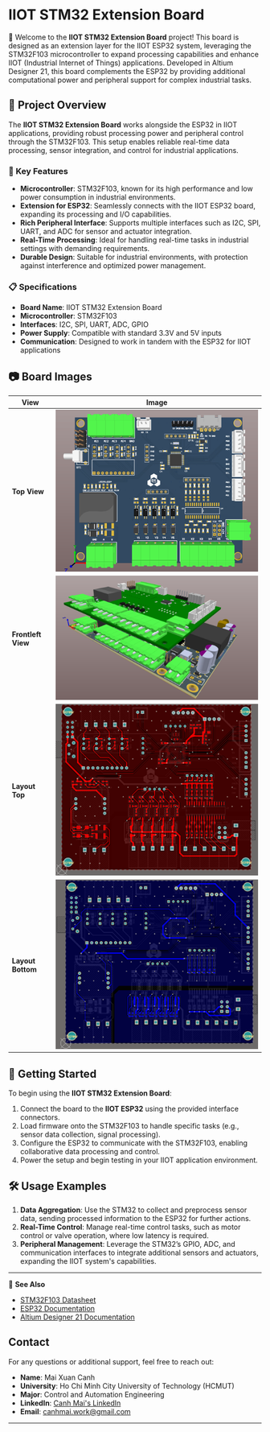 # IIOT STM32 Extension Board

👋 Welcome to the **IIOT STM32 Extension Board** project! This board is designed as an extension layer for the IIOT ESP32 system, leveraging the STM32F103 microcontroller to expand processing capabilities and enhance IIOT (Industrial Internet of Things) applications. Developed in Altium Designer 21, this board complements the ESP32 by providing additional computational power and peripheral support for complex industrial tasks.

## 📌 Project Overview

The **IIOT STM32 Extension Board** works alongside the ESP32 in IIOT applications, providing robust processing power and peripheral control through the STM32F103. This setup enables reliable real-time data processing, sensor integration, and control for industrial applications.

### 🔧 Key Features
- **Microcontroller**: STM32F103, known for its high performance and low power consumption in industrial environments.
- **Extension for ESP32**: Seamlessly connects with the IIOT ESP32 board, expanding its processing and I/O capabilities.
- **Rich Peripheral Interface**: Supports multiple interfaces such as I2C, SPI, UART, and ADC for sensor and actuator integration.
- **Real-Time Processing**: Ideal for handling real-time tasks in industrial settings with demanding requirements.
- **Durable Design**: Suitable for industrial environments, with protection against interference and optimized power management.

### 📋 Specifications
- **Board Name**: IIOT STM32 Extension Board
- **Microcontroller**: STM32F103
- **Interfaces**: I2C, SPI, UART, ADC, GPIO
- **Power Supply**: Compatible with standard 3.3V and 5V inputs
- **Communication**: Designed to work in tandem with the ESP32 for IIOT applications

## 📷 Board Images

| View        | Image                             |
|-------------|-----------------------------------|
| **Top View**    | ![Top View](Image/TOP.png)      |
| **Frontleft View** | ![Frontleft View](Image/FRONTLEFT.png) |
| **Layout Top**    | ![Layout Top](Image/Layout_top_.png)     |
| **Layout Bottom** | ![Layout Bottom](Image/Layout_Bottom.png) |
## 🚀 Getting Started
To begin using the **IIOT STM32 Extension Board**:
1. Connect the board to the **IIOT ESP32** using the provided interface connectors.
2. Load firmware onto the STM32F103 to handle specific tasks (e.g., sensor data collection, signal processing).
3. Configure the ESP32 to communicate with the STM32F103, enabling collaborative data processing and control.
4. Power the setup and begin testing in your IIOT application environment.

## 🛠 Usage Examples
1. **Data Aggregation**: Use the STM32 to collect and preprocess sensor data, sending processed information to the ESP32 for further actions.
2. **Real-Time Control**: Manage real-time control tasks, such as motor control or valve operation, where low latency is required.
3. **Peripheral Management**: Leverage the STM32’s GPIO, ADC, and communication interfaces to integrate additional sensors and actuators, expanding the IIOT system's capabilities.

---

🔗 **See Also**  
- [STM32F103 Datasheet](https://www.st.com/resource/en/datasheet/stm32f103c8.pdf)
- [ESP32 Documentation](https://www.espressif.com/en/products/socs/esp32)
- [Altium Designer 21 Documentation](https://www.altium.com/documentation/altium-designer/)
## Contact

For any questions or additional support, feel free to reach out:

- **Name**: Mai Xuan Canh
- **University**: Ho Chi Minh City University of Technology (HCMUT)
- **Major**: Control and Automation Engineering
- **LinkedIn**: [Canh Mai's LinkedIn](https://www.linkedin.com/in/maixuancanh2003/)
- **Email**: canhmai.work@gmail.com

---

